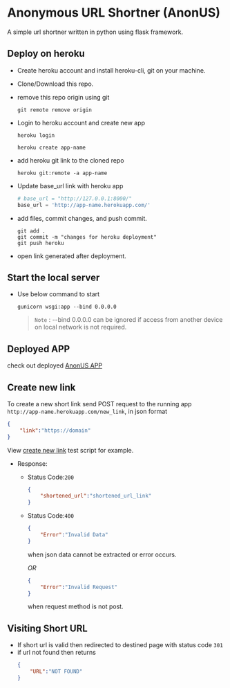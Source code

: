 # Anonymous URL Shortner (AnonUS)

A simple url shortner written in python using flask framework.


## Deploy on heroku

- Create heroku account and install heroku-cli, git on your machine.

- Clone/Download this repo.

- remove this repo origin using git
    ```
    git remote remove origin
    ```

- Login to heroku account and create new app
    ```
    heroku login
    ```

    ```
    heroku create app-name
    ```

- add heroku git link to the cloned repo
    ```
    heroku git:remote -a app-name
    ```

- Update base_url link with heroku app
    ```python
    # base_url = "http://127.0.0.1:8000/" 
    base_url = 'http://app-name.herokuapp.com/'
    ```

- add files, commit changes, and push commit.
    ```
    git add .
    git commit -m "changes for heroku deployment"
    git push heroku
    ```

- open link generated after deployment.


## Start the local server

- Use below command to start
    ```
    gunicorn wsgi:app --bind 0.0.0.0
    ```
    > `Note` : --bind 0.0.0.0 can be ignored if access from another device on local network is not required.

## Deployed APP
check out deployed [AnonUS APP](https://anonus.herokuapp.com)

## Create new link
   To create a new short link send POST request to the running app `http://app-name.herokuapp.com/new_link`, in json format
   ```json
   {
       "link":"https://domain"
   }
   ```
   View [create new link](https://github.com/dmdhrumilmistry/AnonUS/blob/main/test_scripts/create_new_link.py) test script for example.
    
- Response:
    - Status Code:`200`
        ```json
        {
            "shortened_url":"shortened_url_link"
        }
        ```
    - Status Code:`400`
        ```json
        {
            "Error":"Invalid Data"
        }
        ```
        when json data cannot be extracted or error occurs.
        
        *OR* 
        
        ```json
        {
            "Error":"Invalid Request"
        }
        ```
        when request method is not post.

## Visiting Short URL
- If short url is valid then redirected to destined page with status code `301`
- if url not found then returns
    ```json
    {
        "URL":"NOT FOUND"
    }
    ```
